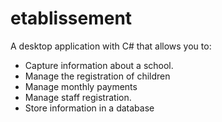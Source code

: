 # etablissement
A desktop application with C# that allows you to:
- Capture information about a school.
- Manage the registration of children
- Manage monthly payments
- Manage staff registration.
- Store information in a database
